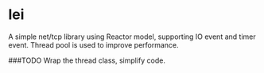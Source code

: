 # lei
A simple net/tcp library using Reactor model, supporting IO event and timer event. Thread pool is used to improve performance.

###TODO
Wrap the thread class, simplify code.
